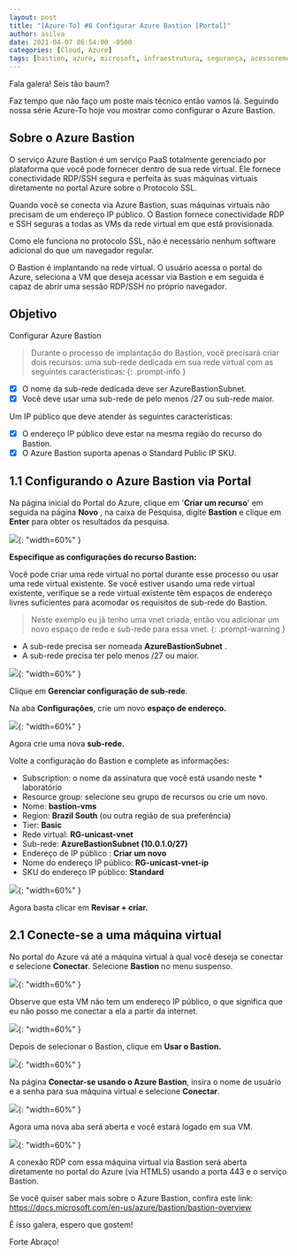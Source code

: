 ```yaml
---
layout: post
title: "[Azure-To] #8 Configurar Azure Bastion [Portal]"
author: asilva
date: 2021-04-07 06:54:00 -0500
categories: [Cloud, Azure]
tags: [bastion, azure, microsoft, infraestrutura, segurança, acessoremoto, paas]
---
```


Fala galera! Seis tão baum?

Faz tempo que não faço um poste mais técnico então vamos lá. Seguindo nossa série Azure-To hoje vou mostrar como configurar o Azure Bastion.

## **Sobre o Azure Bastion**

O serviço Azure Bastion é um serviço PaaS totalmente gerenciado por plataforma que você pode fornecer dentro de sua rede virtual. Ele fornece conectividade RDP/SSH segura e perfeita às suas máquinas virtuais diretamente no portal Azure sobre o Protocolo SSL.

Quando você se conecta via Azure Bastion, suas máquinas virtuais não precisam de um endereço IP público. O Bastion fornece conectividade RDP e SSH seguras a todas as VMs da rede virtual em que está provisionada.

Como ele funciona no protocolo SSL, não é necessário nenhum software adicional do que um navegador regular.

O Bastion é implantando na rede virtual. O usuário acessa o portal do Azure, seleciona a VM que deseja acessar via Bastion e em seguida é capaz de abrir uma sessão RDP/SSH no próprio navegador.

## **Objetivo**

Configurar Azure Bastion

>Durante o processo de implantação do Bastion, você precisará criar dois recursos: uma sub-rede dedicada em sua rede virtual com as seguintes características:
{: .prompt-info }

- [X] O nome da sub-rede dedicada deve ser AzureBastionSubnet.
- [X] Você deve usar uma sub-rede de pelo menos /27 ou sub-rede maior.

Um IP público que deve atender às seguintes características:

- [X] O endereço IP público deve estar na mesma região do recurso do Bastion.
- [X] O Azure Bastion suporta apenas o Standard Public IP SKU.

## **1.1 Configurando o Azure Bastion via Portal**

Na página inicial do Portal do Azure, clique em '**Criar um recurso**' em seguida na página **Novo** , na caixa de Pesquisa, digite **Bastion** e clique em **Enter** para obter os resultados da pesquisa.

![](/assets/img/04/bastion1.jpg){: "width=60%" }

**Especifique as configurações do recurso Bastion:**

Você pode criar uma rede virtual no portal durante esse processo ou usar uma rede virtual existente. Se você estiver usando uma rede virtual existente, verifique se a rede virtual existente têm espaços de endereço livres suficientes para acomodar os requisitos de sub-rede do Bastion.

>Neste exemplo eu já tenho uma vnet criada, então vou adicionar um novo espaço de rede e sub-rede para essa vnet.
{: .prompt-warning }

* A sub-rede precisa ser nomeada **AzureBastionSubnet** .
* A sub-rede precisa ter pelo menos /27 ou maior.

![](/assets/img/04/bastion2.png){: "width=60%" }

Clique em **Gerenciar configuração de sub-rede**.

Na aba **Configurações**, crie um novo **espaço de endereço.**

![](/assets/img/04/bastion3.jpg){: "width=60%" }

Agora crie uma nova **sub-rede.**

Volte a configuração do Bastion e complete as informações:

* Subscription: o nome da assinatura que você está usando neste * laboratório
* Resource group: selecione seu grupo de recursos ou crie um novo.
* Nome: **bastion-vms**
* Region: **Brazil South** (ou outra região de sua preferência)
* Tier: **Basic**
* Rede virtual: **RG-unicast-vnet**
* Sub-rede: **AzureBastionSubnet (10.0.1.0/27)**
* Endereço de IP público : **Criar um novo**
* Nome do endereço IP público: **RG-unicast-vnet-ip**
* SKU do endereço IP público: **Standard**

![](/assets/img/04/bastion4.jpg){: "width=60%" }

Agora basta clicar em **Revisar + criar.**

## **2.1 Conecte-se a uma máquina virtual**

No portal do Azure vá até a máquina virtual à qual você deseja se conectar e selecione **Conectar**. Selecione **Bastion** no menu suspenso.

![](/assets/img/04/bastion5.png){: "width=60%" }

Observe que esta VM não tem um endereço IP público, o que significa que eu não posso me conectar a ela a partir da internet.

![](/assets/img/04/bastion6.png){: "width=60%" }

Depois de selecionar o Bastion, clique em **Usar o Bastion.**

![](/assets/img/04/bastion7.jpg){: "width=60%" }

Na página **Conectar-se usando o Azure Bastion**, insira o nome de usuário e a senha para sua máquina virtual e selecione **Conectar**.

![](/assets/img/04/bastion8.jpg){: "width=60%" }

Agora uma nova aba será aberta e você estará logado em sua VM.

![](/assets/img/04/bastion10.jpg){: "width=60%" }

A conexão RDP com essa máquina virtual via Bastion será aberta diretamente no portal do Azure (via HTML5) usando a porta 443 e o serviço Bastion.

Se você quiser saber mais sobre o Azure Bastion, confira este link: <https://docs.microsoft.com/en-us/azure/bastion/bastion-overview>

É isso galera, espero que gostem!

Forte Abraço!